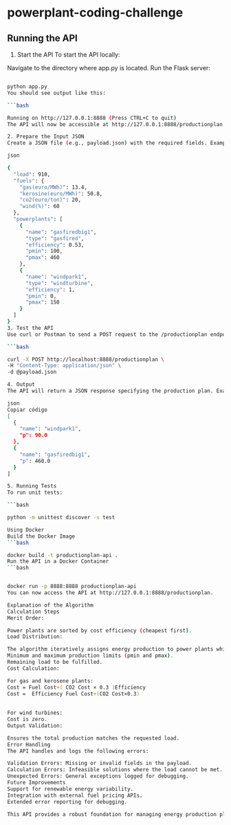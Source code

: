 # powerplant-coding-challenge


## Running the API
1. Start the API
To start the API locally:

Navigate to the directory where app.py is located.
Run the Flask server:
```bash

python app.py
You should see output like this:

```bash

Running on http://127.0.0.1:8888 (Press CTRL+C to quit)
The API will now be accessible at http://127.0.0.1:8888/productionplan.

2. Prepare the Input JSON
Create a JSON file (e.g., payload.json) with the required fields. Example:

json

{
  "load": 910,
  "fuels": {
    "gas(euro/MWh)": 13.4,
    "kerosine(euro/MWh)": 50.8,
    "co2(euro/ton)": 20,
    "wind(%)": 60
  },
  "powerplants": [
    {
      "name": "gasfiredbig1",
      "type": "gasfired",
      "efficiency": 0.53,
      "pmin": 100,
      "pmax": 460
    },
    {
      "name": "windpark1",
      "type": "windturbine",
      "efficiency": 1,
      "pmin": 0,
      "pmax": 150
    }
  ]
}
3. Test the API
Use curl or Postman to send a POST request to the /productionplan endpoint:

```bash

curl -X POST http://localhost:8888/productionplan \
-H "Content-Type: application/json" \
-d @payload.json

4. Output
The API will return a JSON response specifying the production plan. Example:

json
Copiar código
[
  {
    "name": "windpark1",
    "p": 90.0
  },
  {
    "name": "gasfiredbig1",
    "p": 460.0
  }
]

5. Running Tests
To run unit tests:

```bash

python -m unittest discover -s test

Using Docker
Build the Docker Image
```bash

docker build -t productionplan-api .
Run the API in a Docker Container
```bash


docker run -p 8888:8888 productionplan-api
You can now access the API at http://127.0.0.1:8888/productionplan.

Explanation of the Algorithm
Calculation Steps
Merit Order:

Power plants are sorted by cost efficiency (cheapest first).
Load Distribution:

The algorithm iteratively assigns energy production to power plants while respecting:
Minimum and maximum production limits (pmin and pmax).
Remaining load to be fulfilled.
Cost Calculation:

For gas and kerosene plants:
Cost = Fuel Cost+( CO2 Cost × 0.3 )Efficiency
Cost =  Efficiency Fuel Cost+(CO2 Cost×0.3)
​
 
For wind turbines:
Cost is zero.
Output Validation:

Ensures the total production matches the requested load.
Error Handling
The API handles and logs the following errors:

Validation Errors: Missing or invalid fields in the payload.
Calculation Errors: Infeasible solutions where the load cannot be met.
Unexpected Errors: General exceptions logged for debugging.
Future Improvements
Support for renewable energy variability.
Integration with external fuel pricing APIs.
Extended error reporting for debugging.

This API provides a robust foundation for managing energy production planning efficiently while minimizing costs.


